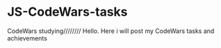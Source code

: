 # JS-CodeWars-tasks
CodeWars studying////////
Hello. Here i will post my CodeWars tasks and achievements 
